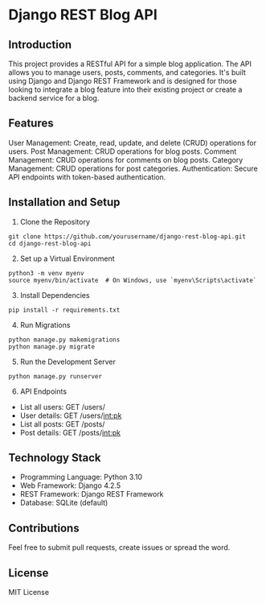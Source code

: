 # Django REST Blog API

## Introduction
This project provides a RESTful API for a simple blog application. The API allows you to manage users, posts, comments, and categories. It's built using Django and Django REST Framework and is designed for those looking to integrate a blog feature into their existing project or create a backend service for a blog.

## Features
User Management: Create, read, update, and delete (CRUD) operations for users.
Post Management: CRUD operations for blog posts.
Comment Management: CRUD operations for comments on blog posts.
Category Management: CRUD operations for post categories.
Authentication: Secure API endpoints with token-based authentication.

## Installation and Setup

1. Clone the Repository

```
git clone https://github.com/yourusername/django-rest-blog-api.git
cd django-rest-blog-api
```

2. Set up a Virtual Environment

```
python3 -m venv myenv
source myenv/bin/activate  # On Windows, use `myenv\Scripts\activate`
```

3. Install Dependencies

```
pip install -r requirements.txt
```

4. Run Migrations

```
python manage.py makemigrations
python manage.py migrate
```

5. Run the Development Server

```
python manage.py runserver
```

6. API Endpoints

- List all users: GET /users/
- User details: GET /users/<int:pk>
- List all posts: GET /posts/
- Post details: GET /posts/<int:pk>

## Technology Stack

- Programming Language: Python 3.10
- Web Framework: Django 4.2.5
- REST Framework: Django REST Framework
- Database: SQLite (default)

## Contributions
Feel free to submit pull requests, create issues or spread the word.

## License
MIT License


